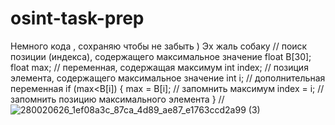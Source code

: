 # osint-task-prep
Немного кода , сохраняю чтобы не забыть ) Эх жаль собаку
// поиск позиции (индекса), содержащего максимальное значение
float B[30];
float max; // переменная, содержащая максимум
int index; // позиция элемента, содержащего максимальное значение
int i; // дополнительная переменная
    if (max<B[i]) 
    { 
        max = B[i]; // запомнить максимум
        index = i;  // запомнить позицию максимального элемента
    }
//
![280020626_1ef08a3c_87ca_4d89_ae87_e1763ccd2a99 (3)](https://github.com/Saposhnik228/osint-task-prep/assets/130839125/81f8fb57-05f3-4075-ab8e-86ad2d089f04)




